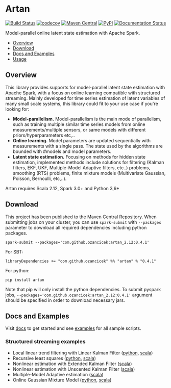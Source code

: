 # Artan
[![Build Status](https://travis-ci.com/ozancicek/artan.svg?branch=master)](https://travis-ci.com/ozancicek/artan)
[![codecov](https://codecov.io/gh/ozancicek/artan/branch/master/graph/badge.svg)](https://codecov.io/gh/ozancicek/artan)
[![Maven Central](https://img.shields.io/maven-central/v/com.github.ozancicek/artan_2.12)](https://mvnrepository.com/artifact/com.github.ozancicek/artan)
[![PyPI](https://img.shields.io/pypi/v/artan)](https://pypi.org/project/artan/)
[![Documentation Status](https://readthedocs.org/projects/artan/badge/?version=latest)](https://artan.readthedocs.io/en/latest/?badge=latest)


Model-parallel online latent state estimation with Apache Spark.

- [Overview](#overview)
- [Download](#download)
- [Docs and Examples](#docs-and-examples)
- [Usage](#usage)

## Overview

This library provides supports for model-parallel latent state estimation with Apache Spark, with a focus on online
learning compatible with structured streaming. Mainly developed for time series estimation of latent variables of many small
scale systems, this library could fit to your use case if you're looking for:

- **Model-parallelism.** Model-parallelism is the main mode of parallelism, such as training multiple similar time series 
models from online measurements/multiple sensors, or same models with different priors/hyperparameters etc,..
- **Online learning.** Model parameters are updated sequentially with measurements with a single pass. The state used
by the algorithms are bounded with #models and model parameters.
- **Latent state estimation.** Focusing on methods for hidden state estimation, implemented methods include solutions for
filtering (Kalman filters, EKF, UKF, Multiple-Model Adaptive filters, etc..) problems, smoothing (RTS) problems,
finite mixture models (Multivariate Gaussian, Poisson, Bernoulli, etc,..). 

Artan requires Scala 2.12, Spark 3.0+ and Python 3,6+


## Download

This project has been published to the Maven Central Repository. When submitting jobs on your cluster, you can use
`spark-submit` with `--packages` parameter to download all required dependencies including python packages.

    spark-submit --packages='com.github.ozancicek:artan_2.12:0.4.1'

For SBT:

    libraryDependencies += "com.github.ozancicek" %% "artan" % "0.4.1"

For python:

    pip install artan

Note that pip will only install the python dependencies. To submit pyspark jobs, `--packages='com.github.ozancicek:artan_2.12:0.4.1'` argument should be specified in order to download necessary jars.


## Docs and Examples

Visit [docs](https://artan.readthedocs.io/) to get started and see [examples](https://github.com/ozancicek/artan/blob/master/examples/src/main) for all sample scripts.

### Structured streaming examples
- Local linear trend filtering with Linear Kalman Filter ([python](https://github.com/ozancicek/artan/blob/master/examples/src/main/python/streaming/lkf_rate_source_llt.py), [scala](https://github.com/ozancicek/artan/blob/master/examples/src/main/scala/com/github/ozancicek/artan/examples/streaming/LKFRateSourceLLT.scala))
- Recursive least squares ([python](https://github.com/ozancicek/artan/blob/master/examples/src/main/python/streaming/rls_rate_source_ols.py), [scala](examples/src/main/scala/com/ozancicek/artan/examples/streaming/RLSRateSourceOLS.scala))
- Nonlinear estimation with Extended Kalman Filter ([scala](https://github.com/ozancicek/artan/blob/master/examples/src/main/scala/com/github/ozancicek/artan/examples/streaming/EKFRateSourceGLMLog.scala))
- Nonlinear estimation with Unscented Kalman Filter ([scala](https://github.com/ozancicek/artan/blob/master/examples/src/main/scala/com/github/ozancicek/artan/examples/streaming/UKFRateSourceGLMLog.scala))
- Multiple-Model Adaptive estimation ([scala](https://github.com/ozancicek/artan/blob/master/examples/src/main/scala/com/github/ozancicek/artan/examples/streaming/MMAERateSourceOLS.scala))
- Online Gaussian Mixture Model ([python](https://github.com/ozancicek/artan/blob/master/examples/src/main/python/streaming/gmm_rate_source.py), [scala](https://github.com/ozancicek/artan/blob/master/examples/src/main/scala/com/github/ozancicek/artan/examples/streaming/GMMRateSource.scala))
